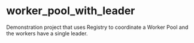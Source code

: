 # worker_pool_with_leader
Demonstration project that uses Registry to coordinate a Worker Pool and the workers have a single leader.
